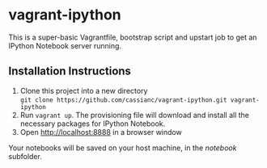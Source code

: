 # vagrant-ipython

This is a super-basic Vagrantfile, bootstrap script and upstart job to get an IPython Notebook server running.

## Installation Instructions

1. Clone this project into a new directory  
`git clone https://github.com/cassianc/vagrant-ipython.git vagrant-ipython`
2. Run `vagrant up`. The provisioning file will download and install all the necessary packages for IPython Notebook.
3. Open <http://localhost:8888> in a browser window

Your notebooks will be saved on your host machine, in the _notebook_ subfolder.